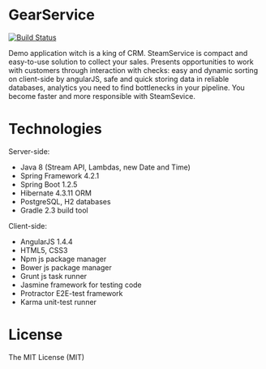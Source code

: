 # GearService
[![Build Status](https://travis-ci.org/Nandtel/GearService.svg?branch=master)](https://travis-ci.org/Nandtel/GearService)

Demo application witch is a king of CRM. SteamService is compact and easy-to-use solution to collect your sales. Presents opportunities to work with customers through interaction with checks: easy and dynamic sorting on client-side by angularJS, safe and quick storing data in reliable databases, analytics you need to find bottlenecks in your pipeline. You become faster and more responsible with SteamSevice.

# Technologies
Server-side:
- Java 8 (Stream API, Lambdas, new Date and Time)
- Spring Framework 4.2.1
- Spring Boot 1.2.5
- Hibernate 4.3.11 ORM
- PostgreSQL, H2 databases
- Gradle 2.3 build tool

Client-side:
- AngularJS 1.4.4
- HTML5, CSS3
- Npm js package manager
- Bower js package manager
- Grunt js task runner
- Jasmine framework for testing code
- Protractor E2E-test framework
- Karma unit-test runner

# License
The MIT License (MIT)
